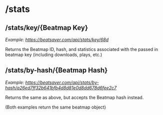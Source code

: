 # /stats

## /stats/key/{Beatmap Key}
_Example: https://beatsaver.com/api/stats/key/68d_

Returns the Beatmap ID, hash, and statistics associated with the passed in beatmap key (including downloads, plays, etc.)

## /stats/by-hash/{Beatmap Hash}
_Example: https://beatsaver.com/api/stats/by-hash/a26ed7ff32b641bfb4d8d81e0d8dd678d6fee2c7_

Returns the same as above, but accepts the Beatmap hash instead.

(Both examples return the same beatmap object)
